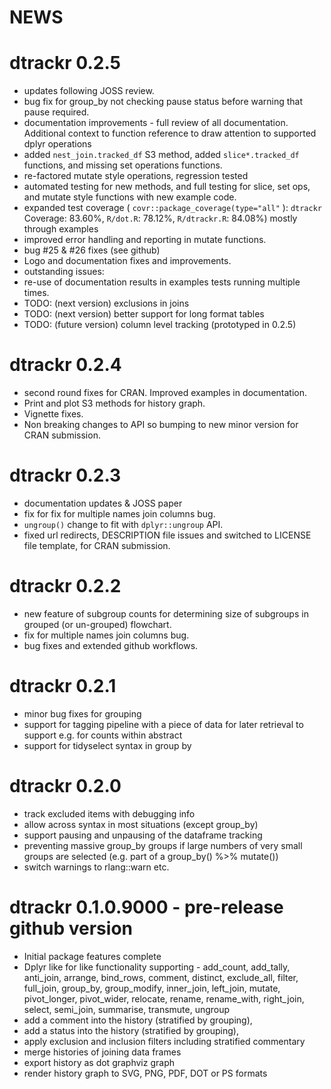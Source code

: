 # NEWS

# dtrackr 0.2.5

* updates following JOSS review.
* bug fix for group_by not checking pause status before warning that pause required.
* documentation improvements - full review of all documentation. Additional
context to function reference to draw attention to supported dplyr operations 
* added `nest_join.tracked_df` S3 method, added `slice*.tracked_df` functions, and 
missing set operations functions. 
* re-factored mutate style operations, regression tested
* automated testing for new methods, and full testing for slice, set ops, and mutate style
functions with new example code.
* expanded test coverage ( `covr::package_coverage(type="all"` ):
`dtrackr` Coverage: 83.60%,
`R/dot.R`: 78.12%,
`R/dtrackr.R`: 84.08%) mostly through examples
* improved error handling and reporting in mutate functions.
* bug #25 & #26 fixes (see github) 
* Logo and documentation fixes and improvements.
* outstanding issues: 
* re-use of documentation results in examples tests running multiple times.
* TODO: (next version) exclusions in joins
* TODO: (next version) better support for long format tables
* TODO: (future version) column level tracking (prototyped in 0.2.5)

# dtrackr 0.2.4

* second round fixes for CRAN. Improved examples in documentation. 
* Print and plot S3 methods for history graph. 
* Vignette fixes. 
* Non breaking changes to API so bumping to new minor version for CRAN submission.

# dtrackr 0.2.3

* documentation updates & JOSS paper
* fix for fix for multiple names join columns bug.
* `ungroup()`  change to fit with `dplyr::ungroup` API.
* fixed url redirects, DESCRIPTION file issues and switched to LICENSE file template, for CRAN submission.

# dtrackr 0.2.2

* new feature of subgroup counts for determining size of subgroups in grouped (or un-grouped) flowchart.
* fix for multiple names join columns bug.
* bug fixes and extended github workflows.

# dtrackr 0.2.1

* minor bug fixes for grouping
* support for tagging pipeline with a piece of data for later retrieval to support e.g. for counts within abstract
* support for tidyselect syntax in group by

# dtrackr 0.2.0

* track excluded items with debugging info
* allow across syntax in most situations (except group_by)
* support pausing and unpausing of the dataframe tracking
* preventing massive group_by groups if large numbers of very small groups are selected (e.g. part of a group_by() %>% mutate())
* switch warnings to rlang::warn etc.

# dtrackr 0.1.0.9000 - pre-release github version

* Initial package features complete
* Dplyr like for like functionality supporting - 
add_count, add_tally, anti_join, arrange, bind_rows, comment, 
distinct, exclude_all, filter, full_join, group_by, group_modify,
inner_join, left_join, mutate, pivot_longer, pivot_wider, relocate,
rename, rename_with, right_join, select, semi_join, summarise, 
transmute, ungroup
* add a comment into the history (stratified by grouping),
* add a status into the history (stratified by grouping),
* apply exclusion and inclusion filters including stratified commentary
* merge histories of joining data frames
* export history as dot graphviz graph
* render history graph to SVG, PNG, PDF, DOT or PS formats
